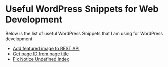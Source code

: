 # Useful WordPress Snippets for Web Development

Below is the list of useful WordPress Snippets that I am using for WordPress development

+ [Add featured image to REST API](https://github.com/dalenguyen/wordpress-snippets/blob/master/get-featured-image-from-rest-api.php)
+ [Get page ID from page title](https://github.com/dalenguyen/wordpress-snippets/blob/master/get-page-id-from-page-title.php)
+ [Fix Notice Undefined Index](https://github.com/dalenguyen/wordpress-snippets/blob/master/fix-php-undefined-index.php)
